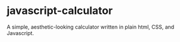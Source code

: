 # javascript-calculator
A simple, aesthetic-looking calculator written in plain html, CSS, and Javascript.
